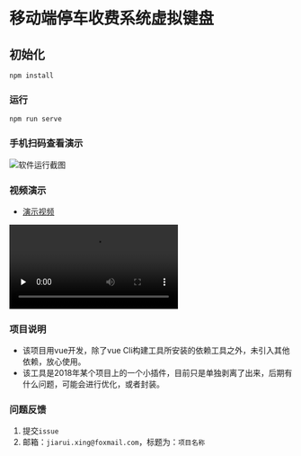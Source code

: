 # 移动端停车收费系统虚拟键盘

## 初始化
```
npm install
```

### 运行
```
npm run serve
```

### 手机扫码查看演示
![软件运行截图](https://nunini-dataset-public.oss-cn-beijing.aliyuncs.com/p1.nunini.com/images/p1_example_qrcode.png "演示二维码")

### 视频演示
- [演示视频](https://nunini-dataset-public.oss-cn-beijing.aliyuncs.com/p1.nunini.com/video/p1_demo_video.mp4 "演示视频")

<video id="video" controls="" preload="none" poster="">
  <source id="mp4" src="https://nunini-dataset-public.oss-cn-beijing.aliyuncs.com/p1.nunini.com/video/p1_demo_video.mp4" type="video/mp4">
  </video>


### 项目说明
- 该项目用vue开发，除了vue Cli构建工具所安装的依赖工具之外，未引入其他依赖，放心使用。
- 该工具是2018年某个项目上的一个小插件，目前只是单独剥离了出来，后期有什么问题，可能会进行优化，或者封装。

### 问题反馈
1. 提交`issue`
2. 邮箱：`jiarui.xing@foxmail.com`，标题为：`项目名称`
